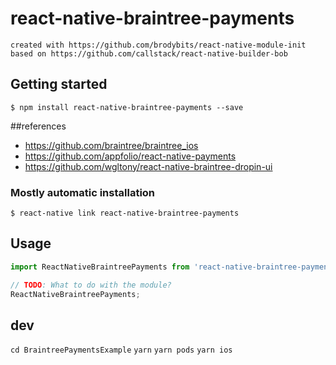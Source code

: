 # react-native-braintree-payments
`created with https://github.com/brodybits/react-native-module-init`
`based on https://github.com/callstack/react-native-builder-bob`

## Getting started

`$ npm install react-native-braintree-payments --save`

##references
- https://github.com/braintree/braintree_ios
- https://github.com/appfolio/react-native-payments
- https://github.com/wgltony/react-native-braintree-dropin-ui

### Mostly automatic installation

`$ react-native link react-native-braintree-payments`

## Usage
```javascript
import ReactNativeBraintreePayments from 'react-native-braintree-payments';

// TODO: What to do with the module?
ReactNativeBraintreePayments;
```

## dev
`cd BraintreePaymentsExample`
`yarn`
`yarn pods`
`yarn ios`
